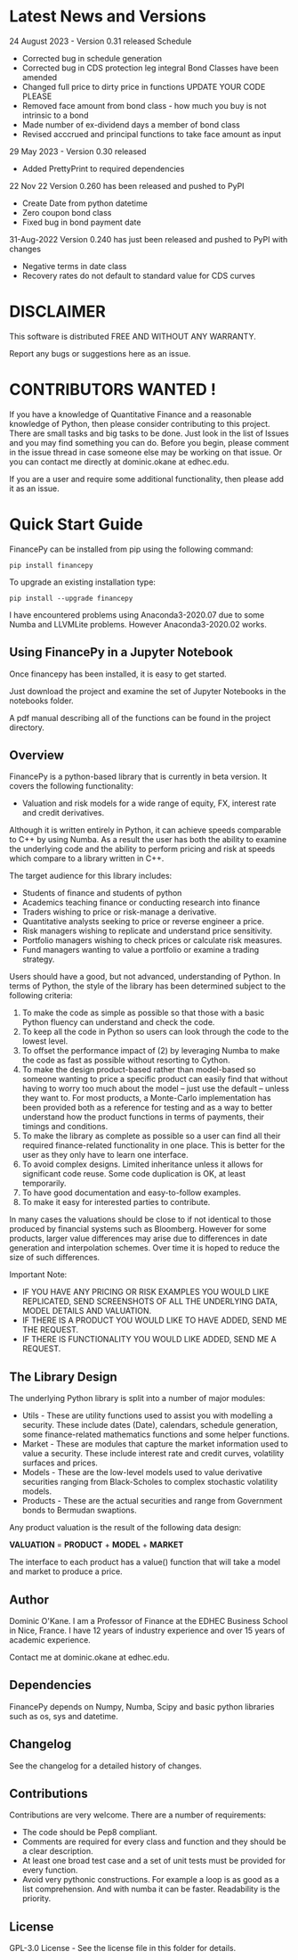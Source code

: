 # Latest News and Versions
24 August 2023 - Version 0.31 released
Schedule 
- Corrected bug in schedule generation
- Corrected bug in CDS protection leg integral
Bond Classes have been amended
- Changed full price to dirty price in functions UPDATE YOUR CODE PLEASE
- Removed face amount from bond class - how much you buy is not intrinsic to a bond
- Made number of ex-dividend days a member of bond class
- Revised acccrued and principal functions to take face amount as input

29 May 2023 - Version 0.30 released
- Added PrettyPrint to required dependencies

22 Nov 22
Version 0.260 has been released and pushed to PyPI
- Create Date from python datetime
- Zero coupon bond class
- Fixed bug in bond payment date

31-Aug-2022
Version 0.240 has just been released and pushed to PyPI with changes
- Negative terms in date class
- Recovery rates do not default to standard value for CDS curves 

# DISCLAIMER

This software is distributed FREE AND WITHOUT ANY WARRANTY. 

Report any bugs or suggestions here as an issue. 

# CONTRIBUTORS WANTED !

If you have a knowledge of Quantitative Finance and a reasonable knowledge of Python, then please consider contributing to this project. There are small tasks and big tasks to be done. Just look in the list of Issues and you may find something you can do. Before you begin, please comment in the issue thread in case someone else may be working on that issue. Or you can contact me directly at dominic.okane at edhec.edu. 

If you are a user and require some additional functionality, then please add it as an issue.

# Quick Start Guide

FinancePy can be installed from pip using the following command:

`pip install financepy`

To upgrade an existing installation type:

`pip install --upgrade financepy`

I have encountered problems using Anaconda3-2020.07 due to some Numba and LLVMLite problems. However Anaconda3-2020.02 works.

## Using FinancePy in a Jupyter Notebook

Once financepy has been installed, it is easy to get started.

Just download the project and examine the set of Jupyter Notebooks in the notebooks folder.

A pdf manual describing all of the functions can be found in the project directory.

## Overview

FinancePy is a python-based library that is currently in beta version. It covers the following functionality:

* Valuation and risk models for a wide range of equity, FX, interest rate and credit derivatives.

Although it is written entirely in Python, it can achieve speeds comparable to C++ by using Numba. As a result the user has both the ability to examine the underlying code and the ability to perform pricing and risk at speeds which compare to a library written in C++.

The target audience for this library includes:

* Students of finance and students of python
* Academics teaching finance or conducting research into finance
* Traders wishing to price or risk-manage a derivative.
* Quantitative analysts seeking to price or reverse engineer a price.
* Risk managers wishing to replicate and understand price sensitivity.
* Portfolio managers wishing to check prices or calculate risk measures.
* Fund managers wanting to value a portfolio or examine a trading strategy.

Users should have a good, but not advanced, understanding of Python. In terms of Python, the style of the library has been determined subject to the following criteria:

1. To make the code as simple as possible so that those with a basic Python fluency can understand and check the code.
2. To keep all the code in Python so users can look through the code to the lowest level.
3. To offset the performance impact of (2) by leveraging Numba to make the code as fast as possible without resorting to Cython.
4. To make the design product-based rather than model-based so someone wanting to price a specific product can easily find that without having to worry too much about the model – just use the default – unless they want to. For most products, a Monte-Carlo implementation has been provided both as a reference for testing and as a way to better understand how the product functions in terms of payments, their timings and conditions.
5. To make the library as complete as possible so a user can find all their required finance-related functionality in one place. This is better for the user as they only have to learn one interface.
6. To avoid complex designs. Limited inheritance unless it allows for significant code reuse. Some code duplication is OK, at least temporarily.
7. To have good documentation and easy-to-follow examples.
8. To make it easy for interested parties to contribute.

In many cases the valuations should be close to if not identical to those produced by financial systems such as Bloomberg. However for some products, larger value differences may arise due to differences in date generation and interpolation schemes. Over time it is hoped to reduce the size of such differences.

Important Note:

* IF YOU HAVE ANY PRICING OR RISK EXAMPLES YOU WOULD LIKE REPLICATED, SEND SCREENSHOTS OF ALL THE UNDERLYING DATA, MODEL DETAILS AND VALUATION.
* IF THERE IS A PRODUCT YOU WOULD LIKE TO HAVE ADDED, SEND ME THE REQUEST.
* IF THERE IS FUNCTIONALITY YOU WOULD LIKE ADDED, SEND ME A REQUEST.

## The Library Design

The underlying Python library is split into a number of major modules:

* Utils - These are utility functions used to assist you with modelling a security. These include dates (Date), calendars, schedule generation, some finance-related mathematics functions and some helper functions.
* Market - These are modules that capture the market information used to value a security. These include interest rate and credit curves, volatility surfaces and prices.
* Models - These are the low-level models used to value derivative securities ranging from Black-Scholes to complex stochastic volatility models.
* Products - These are the actual securities and range from Government bonds to Bermudan swaptions.

Any product valuation is the result of the following data design:

**VALUATION** = **PRODUCT** + **MODEL** + **MARKET**

The interface to each product has a value() function that will take a model and market to produce a price.

## Author

Dominic O'Kane. I am a Professor of Finance at the EDHEC Business School in Nice, France. I have 12 years of industry experience and over 15 years of academic experience.

Contact me at dominic.okane at edhec.edu.

## Dependencies

FinancePy depends on Numpy, Numba, Scipy and basic python libraries such as os, sys and datetime.

## Changelog

See the changelog for a detailed history of changes.

## Contributions

Contributions are very welcome. There are a number of requirements:

* The code should be Pep8 compliant.
* Comments are required for every class and function and they should be a clear description.
* At least one broad test case and a set of unit tests must be provided for every function.
* Avoid very pythonic constructions. For example a loop is as good as a list comprehension. And with numba it can be faster. Readability is the priority.

## License

 GPL-3.0 License - See the license file in this folder for details.
